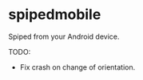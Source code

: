 spipedmobile
=======

Spiped from your Android device.

TODO:

* Fix crash on change of orientation.
